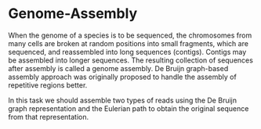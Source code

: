 # Genome-Assembly
When the genome of a species is to be sequenced, the chromosomes 
from many cells are broken at random positions into small fragments, 
which are sequenced, and reassembled into long sequences (contigs). 
Contigs may be assembled into longer sequences. The resulting 
collection of sequences after assembly is called a genome assembly.
De Bruijn graph-based assembly approach was originally proposed to 
handle the assembly of repetitive regions better.

In this task we should assemble two types of reads using the De 
Bruijn graph representation and the Eulerian path to obtain the 
original sequence from that representation.
